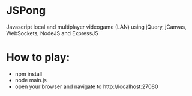 # JSPong
Javascript local and multiplayer videogame (LAN) using jQuery, jCanvas, WebSockets, NodeJS and ExpressJS

# How to play:
- npm install
- node main.js
- open your browser and navigate to http://localhost:27080